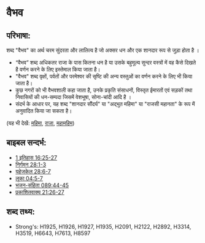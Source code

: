 # वैभव #

## परिभाषा: ##

शब्द "वैभव" का अर्थ चरम सुंदरता और लालित्य है जो अक्सर धन और एक शानदार रूप से जुड़ा होता है ।

* “वैभव” शब्द अधिकतर राजा के पास कितना धन है या उसके बहुमूल्य सुन्दर वस्त्रों में वह कैसे दिखते है वर्णन करने के लिए इस्तेमाल किया जाता है।
* "वैभव" शब्द वृक्षों, पर्वतों और परमेश्वर की सृष्टि की अन्य वस्तुओं का वर्णन करने के लिए भी किया जाता है।
* कुछ नगरों को भी वैभवशाली कहा जाता है, उनके प्रकृति संसाधनों, विस्तृत ईमारतों एवं सड़कों तथा निवासियों की धन-सम्पदा जिसमें वेशभूषा, सोना-चांदी आदि है ।
* संदर्भ के आधार पर, यह शब्द "शानदार सौंदर्य" या "अद्भुत महिमा" या "राजसी महानता" के रूप में अनुवादित किया जा सकता है।

(यह भी देखें: [महिमा](../kt/glory.md), [राजा](../other/king.md), [महामहिम](../kt/majesty.md))

## बाइबल सन्दर्भ: ##

* [1 इतिहास 16:25-27](rc://hi/tn/help/1ch/16/25)
* [निर्गमन 28:1-3](rc://hi/tn/help/exo/28/01)
* [यहेजकेल 28:6-7](rc://hi/tn/help/ezk/28/06)
* [लूका 04:5-7](rc://hi/tn/help/luk/04/05)
* [भजन-संहिता 089:44-45](rc://hi/tn/help/psa/089/044)
* [प्रकाशितवाक्य 21:26-27](rc://hi/tn/help/rev/21/26)

## शब्द तथ्य: ##

* Strong's: H1925, H1926, H1927, H1935, H2091, H2122, H2892, H3314, H3519, H6643, H7613, H8597
